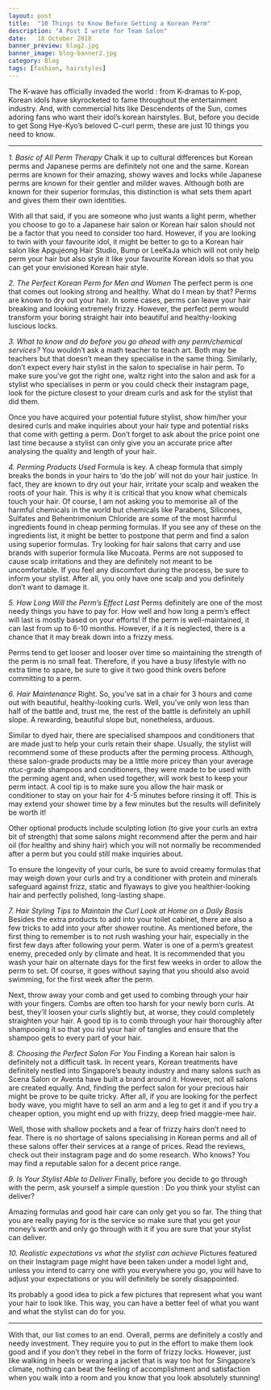 ```yaml
---
layout: post
title:  "10 Things to Know Before Getting a Korean Perm"
description: "A Post I wrote for Team Salon"
date:   18 October 2018
banner_preview: blog2.jpg
banner_image: blog-banner2.jpg
category: Blog
tags: [fashion, hairstyles]
---
```



The K-wave has officially invaded the world : from K-dramas to K-pop, Korean idols have skyrocketed to fame throughout the entertainment industry. And, with commercial hits like Descendents of the Sun, comes adoring fans who want their idol’s korean hairstyles. But, before you decide to get Song Hye-Kyo’s beloved C-curl perm, these are just 10  things you need to know.

---
*1. Basic of All Perm Therapy*
Chalk it up to cultural differences but Korean perms and Japanese perms are definitely not one and the same. Korean perms are known for their amazing, showy waves and locks while Japanese perms are known for their gentler and milder waves. Although both are known for their superior formulas, this distinction is what sets them apart and gives them their own identities.

With all that said, if you are someone who just wants a light perm, whether you choose to go to a Japanese hair salon or Korean hair salon should not be a factor that you need to consider too hard. However, if you are looking to twin with your favourite idol, it might be better to go to a Korean hair salon like Apgujeong Hair Studio, Bump or LeeKaJa which will not only help perm your hair but also style it like your favourite Korean idols so that you can get your envisioned Korean hair style.

*2. The Perfect Korean Perm for Men and Women*
The perfect perm is one that comes out looking strong and healthy. What do I mean by that? Perms are known to dry out your hair. In some cases, perms can leave your hair breaking and looking extremely frizzy. However, the perfect perm would transform your boring straight hair into beautiful and healthy-looking luscious locks.

*3. What to know and do before you go ahead with any perm/chemical services?*
You wouldn’t ask a math teacher to teach art. Both may be teachers but that doesn’t mean they specialise in the same thing. Similarly, don’t expect every hair stylist in the salon to specialise in hair perm. To make sure you’ve got the right one, waltz right into the salon and ask for a stylist who specialises in perm or you could check their instagram page, look for the picture closest to your dream curls and ask for the stylist that did them.

Once you have acquired your potential future stylist, show him/her your desired curls and make inquiries about your hair type and potential risks that come with getting a perm.
Don’t forget to ask about the price point one last time because a stylist can only give you an accurate price after analysing the quality and length of your hair.

*4. Perming Products Used*
Formula is key. A cheap formula that simply breaks the bonds in your hairs to ‘do the job’ will not do your hair justice. In fact, they are known to dry out your hair, irritate your scalp and weaken the roots of your hair. This is why it is critical that you know what chemicals touch your hair. Of course, I am not asking you to memorise all of the harmful chemicals in the world but chemicals like Parabens, Silicones, Sulfates and Behentrimonium Chloride are some of the most harmful ingredients found in cheap perming formulas. If you see any of these on the ingredients list, it might be better to postpone that perm and find a salon using superior formulas. Try looking for hair salons that carry and use brands with superior formula like Mucoata.
Perms are not supposed to cause scalp irritations and they are definitely not meant to be uncomfortable. If you feel any discomfort during the process, be sure to inform your stylist. After all, you only have one scalp and you definitely don’t want to damage it.

*5. How Long Will the Perm’s Effect Last*
Perms definitely are one of the most needy things you have to pay for. How well and how long a perm’s effect will last is mostly based on your efforts! If the perm is well-maintained, it can last from up to 6-10 months. However, if a it is neglected, there is a chance that it may break down into a frizzy mess.

Perms tend to get looser and looser over time so maintaining the strength of the perm is no small feat. Therefore, if you have a busy lifestyle with no extra time to spare, be sure to give it two good think overs before committing to a perm.

*6. Hair Maintenance*
Right. So, you’ve sat in a chair for 3 hours and come out with beautiful, healthy-looking curls. Well, you’ve only won less than half of the battle and, trust me, the rest of the battle is definitely an uphill slope. A rewarding, beautiful slope but, nonetheless, arduous.

Similar to dyed hair, there are specialised shampoos and conditioners that are made just to help your curls retain their shape. Usually, the stylist will recommend some of these products after the perming process. Although, these salon-grade products may be a little more pricey than your average ntuc-grade shampoos and conditioners, they were made to be used with the perming agent and, when used together, will work best to keep your perm intact. A cool tip is to make sure you allow the hair mask or conditioner to stay on your hair for 4-5  minutes before rinsing it off. This is may extend your shower time by a few minutes but the results will definitely be worth it!

Other optional products include sculpting lotion (to give your curls an extra bit of strength) that some salons might recommend after the perm and hair oil (for healthy and shiny hair) which you will not normally be recommended after a perm but you could still make inquiries about.

To ensure the longevity of your curls, be sure to avoid creamy formulas that may weigh down your curls and try a conditioner with protein and minerals safeguard against frizz, static and flyaways to give you healthier-looking hair and perfectly polished, long-lasting shape.

*7. Hair Styling Tips to Maintain the Curl Look at Home on a Daily Basis*
Besides the extra products to add into your toilet cabinet, there are also a few tricks to add into your after shower routine.
As mentioned before, the first thing to remember is to not rush washing your hair, especially in the first few days after following your perm. Water is one of a perm’s greatest enemy, preceded only by climate and heat. It is recommended that you wash your hair on alternate days for the first few weeks in order to allow the perm to set. Of course, it goes without saying that you should also avoid swimming, for the first week after the perm.

Next, throw away your comb and get used to combing through your hair with your fingers. Combs are often too harsh for your newly born curls. At best, they’ll loosen your curls slightly but, at worse, they could completely straighten your hair. A good tip is to comb through your hair thoroughly after shampooing it so that you rid your hair of tangles and ensure that the shampoo gets to every part of your hair.

*8. Choosing the Perfect Salon For You*
Finding a Korean hair salon is definitely not a difficult task. In recent years, Korean treatments have definitely nestled into Singapore’s beauty industry and many salons such as Scena Salon or Aventa have built a brand around it. However, not all salons are created equally. And, finding the perfect salon for your precious hair might be prove to be quite tricky. After all, if you are looking for the perfect body wave, you might have to sell an arm and a leg to get it and if you try a cheaper option, you might end up with frizzy, deep fried maggie-mee hair.

Well, those with shallow pockets and a fear of frizzy hairs don’t need to fear. There is no shortage of salons specialising in Korean perms and all of these salons offer their services at a range of prices. Read the reviews, check out their instagram page and do some research. Who knows? You may find a reputable salon for a decent price range.

*9. Is Your Stylist Able to Deliver*
Finally, before you decide to go through with the perm, ask yourself a simple question : Do you think your stylist can deliver?

Amazing formulas and good hair care can only get you so far. The thing that you are really paying for is the service so make sure that you get your money’s worth and only go through with it if you are sure that your stylist can deliver.

*10. Realistic expectations vs what the stylist can achieve*
Pictures featured on their Instagram page might have been taken under a model light and, unless you intend to carry one with you everywhere you go, you will have to adjust your expectations or you will definitely be sorely disappointed.

Its probably a good idea to pick a few pictures that represent what you want your hair to look like. This way, you can have a better feel of what you want and what the stylist can do for you.

---
With that, our list comes to an end. Overall, perms are definitely a costly and needy investment. They require you to put in the effort to make them look good and if you don’t they rebel in the form of frizzy locks. However, just like walking in heels or wearing a jacket that is way too hot for Singapore’s climate, nothing can beat the feeling of accomplishment and satisfaction when you walk into a room and you know that you look absolutely stunning!
